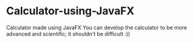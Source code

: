 # Calculator-using-JavaFX
Calculator made using JavaFX
You can develop the calculator to be more advanced and scientific; it shouldn't be difficult :))
